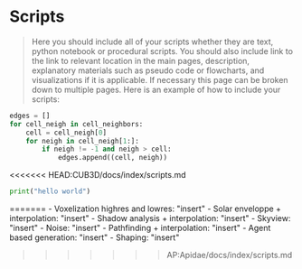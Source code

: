 # Scripts

> Here you should include all of your scripts whether they are text, python notebook or procedural scripts. You should also include link to the link to relevant location in the main pages, description, explanatory materials such as pseudo code or flowcharts, and visualizations if it is applicable. If necessary this page can be broken down to multiple pages. Here is an example of how to include your scripts:

``` python
edges = []
for cell_neigh in cell_neighbors:
    cell = cell_neigh[0]
    for neigh in cell_neigh[1:]:
        if neigh != -1 and neigh > cell:
            edges.append((cell, neigh))
```
<<<<<<< HEAD:CUB3D/docs/index/scripts.md

``` python
print("hello world")
```
=======
      - Voxelization highres and lowres: "insert"
      - Solar enveloppe + interpolation: "insert"
      - Shadow analysis + interpolation: "insert"
      - Skyview: "insert"
      - Noise: "insert"
      - Pathfinding + interpolation: "insert"
      - Agent based generation: "insert"
      - Shaping: "insert"
>>>>>>> AP:Apidae/docs/index/scripts.md
